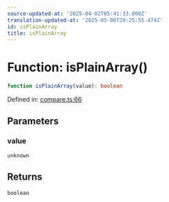 ```yaml
---
source-updated-at: '2025-04-02T05:41:33.000Z'
translation-updated-at: '2025-05-06T20:25:55.474Z'
id: isPlainArray
title: isPlainArray
---
```


<!-- DO NOT EDIT: this page is autogenerated from the type comments -->

# Function: isPlainArray()

```ts
function isPlainArray(value): boolean
```

Defined in: [compare.ts:66](https://github.com/TanStack/pacer/blob/main/packages/pacer/src/compare.ts#L66)

## Parameters

### value

`unknown`

## Returns

`boolean`
